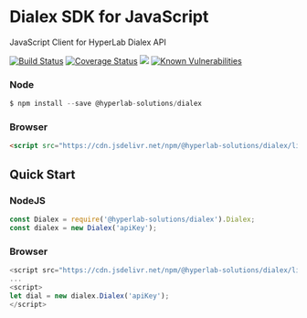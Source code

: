 # Dialex SDK for JavaScript  
JavaScript Client for HyperLab Dialex API  

[![Build Status](https://travis-ci.org/HyperLab-Solutions-Sdn-Bhd/dialex-sdk-javascript.svg?branch=master)](https://travis-ci.org/HyperLab-Solutions-Sdn-Bhd/dialex-sdk-javascript) [![Coverage Status](https://coveralls.io/repos/github/HyperLab-Solutions-Sdn-Bhd/dialex-sdk-javascript/badge.svg?branch=master)](https://coveralls.io/github/HyperLab-Solutions-Sdn-Bhd/dialex-sdk-javascript?branch=master) [![](https://data.jsdelivr.com/v1/package/npm/@hyperlab-solutions/dialex/badge?style=rounded)](https://www.jsdelivr.com/package/npm/@hyperlab-solutions/dialex) [![Known Vulnerabilities](https://snyk.io/test/github/hyperlab-solutions-sdn-bhd/dialex-sdk-javascript/badge.svg)](https://snyk.io/test/github/hyperlab-solutions-sdn-bhd/dialex-sdk-javascript)

### Node

```js
$ npm install --save @hyperlab-solutions/dialex
```

### **Browser**

```html
<script src="https://cdn.jsdelivr.net/npm/@hyperlab-solutions/dialex/lib/dialex.min.js"></script>
```

## Quick Start

### NodeJS

```js
const Dialex = require('@hyperlab-solutions/dialex').Dialex;
const dialex = new Dialex('apiKey');
```

### Browser

```js
<script src="https://cdn.jsdelivr.net/npm/@hyperlab-solutions/dialex/lib/dialex.min.js"></script>
...
<script>
let dial = new dialex.Dialex('apiKey');
</script>
```  
